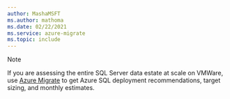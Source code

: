 ```yaml
---
author: MashaMSFT
ms.author: mathoma
ms.date: 02/22/2021
ms.service: azure-migrate
ms.topic: include
---
```


> [!NOTE]
> If you are assessing the entire SQL Server data estate at scale on VMWare, use [Azure Migrate](/azure/migrate/how-to-create-azure-sql-assessment) to get Azure SQL deployment recommendations, target sizing, and monthly estimates. 
